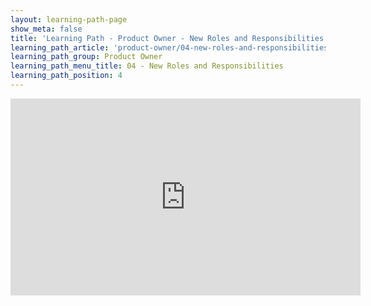 ```yaml
---
layout: learning-path-page
show_meta: false
title: 'Learning Path - Product Owner - New Roles and Responsibilities'
learning_path_article: 'product-owner/04-new-roles-and-responsibilities-article'
learning_path_group: Product Owner
learning_path_menu_title: 04 - New Roles and Responsibilities
learning_path_position: 4
---
```


<iframe width="560" height="315" src="https://www.youtube.com/embed/35Ttvq1zEAA" frameborder="0" allow="accelerometer; autoplay; encrypted-media; gyroscope; picture-in-picture" allowfullscreen></iframe>